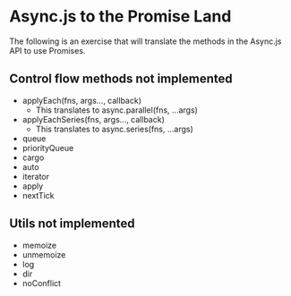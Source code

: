 # Async.js to the Promise Land

The following is an exercise that will translate the methods in the Async.js API to use Promises.

## Control flow methods not implemented

* applyEach(fns, args..., callback)
    * This translates to async.parallel(fns, ...args)
* applyEachSeries(fns, args..., callback)
    * This translates to async.series(fns, ...args)
* queue
* priorityQueue
* cargo
* auto
* iterator
* apply
* nextTick

## Utils not implemented

* memoize
* unmemoize
* log
* dir
* noConflict
